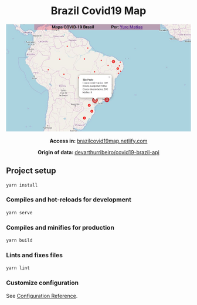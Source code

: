 <h1 align="center">
    Brazil Covid19 Map
</h1>

<div align="center">
    <img src="src/assets/print.JPG" />
</div>

<p align="center"> 
    <strong> Access in: </strong> 
    <a href="https://brazilcovid19map.netlify.com">brazilcovid19map.netlify.com</a>
</p>
<p align="center">
    <strong> Origin of data: </strong> 
    <a href="https://github.com/devarthurribeiro/covid19-brazil-api">devarthurribeiro/covid19-brazil-api</a>
</p>

## Project setup
```
yarn install
```

### Compiles and hot-reloads for development
```
yarn serve
```

### Compiles and minifies for production
```
yarn build
```

### Lints and fixes files
```
yarn lint
```

### Customize configuration
See [Configuration Reference](https://cli.vuejs.org/config/).
